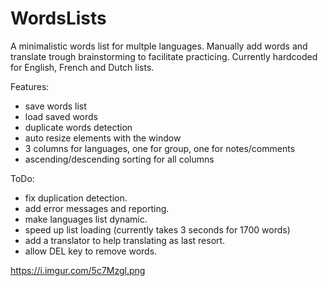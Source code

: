 # WordsLists
A minimalistic words list for multple languages. Manually add words and translate trough brainstorming to facilitate practicing. Currently hardcoded for English, French and Dutch lists.  

Features:
- save words list
- load saved words
- duplicate words detection
- auto resize elements with the window
- 3 columns for languages, one for group, one for notes/comments
- ascending/descending sorting for all columns

ToDo:
- fix duplication detection.
- add error messages and reporting.
- make languages list dynamic.
- speed up list loading (currently takes 3 seconds for 1700 words)  
- add a translator to help translating as last resort.
- allow DEL key to remove words.
  
https://i.imgur.com/5c7Mzgl.png
